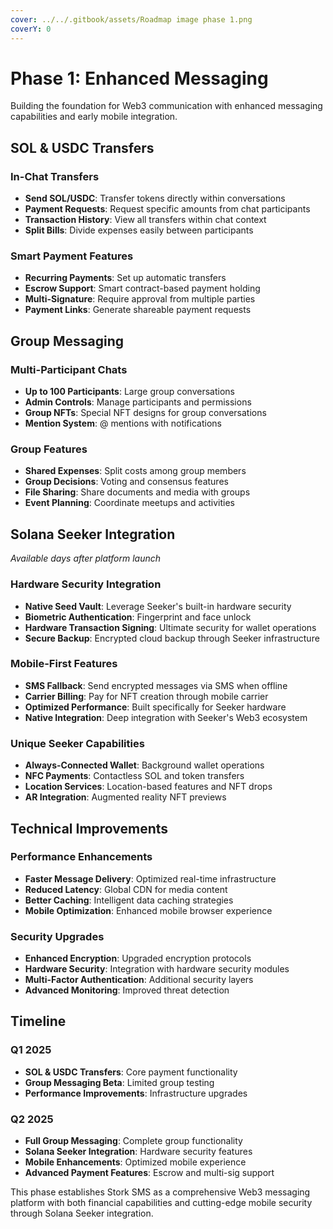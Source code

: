 ```yaml
---
cover: ../../.gitbook/assets/Roadmap image phase 1.png
coverY: 0
---
```


# Phase 1: Enhanced Messaging

Building the foundation for Web3 communication with enhanced messaging capabilities and early mobile integration.

## SOL & USDC Transfers

### In-Chat Transfers

* **Send SOL/USDC**: Transfer tokens directly within conversations
* **Payment Requests**: Request specific amounts from chat participants
* **Transaction History**: View all transfers within chat context
* **Split Bills**: Divide expenses easily between participants

### Smart Payment Features

* **Recurring Payments**: Set up automatic transfers
* **Escrow Support**: Smart contract-based payment holding
* **Multi-Signature**: Require approval from multiple parties
* **Payment Links**: Generate shareable payment requests

## Group Messaging

### Multi-Participant Chats

* **Up to 100 Participants**: Large group conversations
* **Admin Controls**: Manage participants and permissions
* **Group NFTs**: Special NFT designs for group conversations
* **Mention System**: @ mentions with notifications

### Group Features

* **Shared Expenses**: Split costs among group members
* **Group Decisions**: Voting and consensus features
* **File Sharing**: Share documents and media with groups
* **Event Planning**: Coordinate meetups and activities

## Solana Seeker Integration

_Available days after platform launch_

### Hardware Security Integration

* **Native Seed Vault**: Leverage Seeker's built-in hardware security
* **Biometric Authentication**: Fingerprint and face unlock
* **Hardware Transaction Signing**: Ultimate security for wallet operations
* **Secure Backup**: Encrypted cloud backup through Seeker infrastructure

### Mobile-First Features

* **SMS Fallback**: Send encrypted messages via SMS when offline
* **Carrier Billing**: Pay for NFT creation through mobile carrier
* **Optimized Performance**: Built specifically for Seeker hardware
* **Native Integration**: Deep integration with Seeker's Web3 ecosystem

### Unique Seeker Capabilities

* **Always-Connected Wallet**: Background wallet operations
* **NFC Payments**: Contactless SOL and token transfers
* **Location Services**: Location-based features and NFT drops
* **AR Integration**: Augmented reality NFT previews

## Technical Improvements

### Performance Enhancements

* **Faster Message Delivery**: Optimized real-time infrastructure
* **Reduced Latency**: Global CDN for media content
* **Better Caching**: Intelligent data caching strategies
* **Mobile Optimization**: Enhanced mobile browser experience

### Security Upgrades

* **Enhanced Encryption**: Upgraded encryption protocols
* **Hardware Security**: Integration with hardware security modules
* **Multi-Factor Authentication**: Additional security layers
* **Advanced Monitoring**: Improved threat detection

## Timeline

### Q1 2025

* **SOL & USDC Transfers**: Core payment functionality
* **Group Messaging Beta**: Limited group testing
* **Performance Improvements**: Infrastructure upgrades

### Q2 2025

* **Full Group Messaging**: Complete group functionality
* **Solana Seeker Integration**: Hardware security features
* **Mobile Enhancements**: Optimized mobile experience
* **Advanced Payment Features**: Escrow and multi-sig support

This phase establishes Stork SMS as a comprehensive Web3 messaging platform with both financial capabilities and cutting-edge mobile security through Solana Seeker integration.
